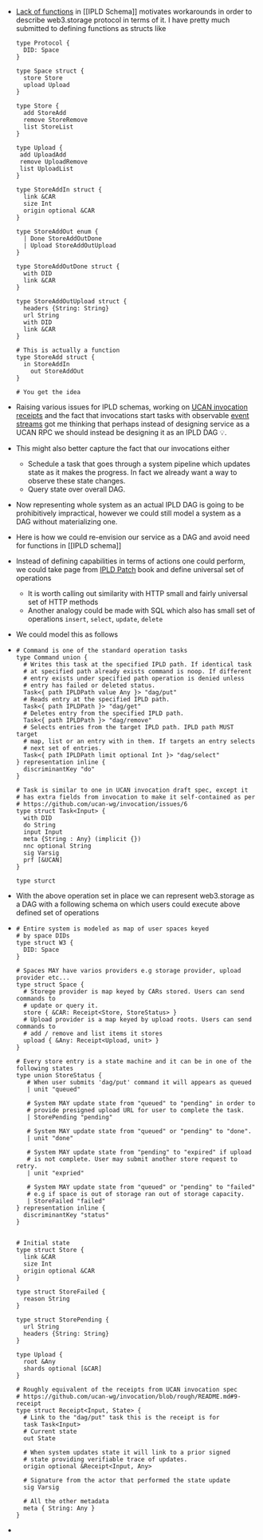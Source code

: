 - [Lack of functions](https://github.com/ipld/ipld/issues/263) in [[IPLD Schema]] motivates workarounds in order to describe web3.storage protocol in terms of it. I have pretty much submitted to defining functions as structs like
  
  ```ipldsch
  type Protocol {
    DID: Space
  }
  
  type Space struct {
    store Store
    upload Upload
  }
  
  type Store {
    add StoreAdd
    remove StoreRemove
    list StoreList
  }
  
  type Upload {
   add UploadAdd
   remove UploadRemove
   list UploadList
  }
  
  type StoreAddIn struct {
    link &CAR
    size Int
    origin optional &CAR
  }
  
  type StoreAddOut enum {
    | Done StoreAddOutDone 
    | Upload StoreAddOutUpload
  }
  
  type StoreAddOutDone struct {
    with DID
    link &CAR
  }
  
  type StoreAddOutUpload struct {
    headers {String: String}
    url String
    with DID
    link &CAR
  }
  
  # This is actually a function
  type StoreAdd struct {
  	in StoreAddIn
      out StoreAddOut
  }
  
  # You get the idea
  ```
- Raising various issues for IPLD schemas, working on [UCAN invocation receipts](https://github.com/web3-storage/ucanto/issues/151) and the fact that invocations start tasks with observable [event streams](https://github.com/web3-storage/w3infra/issues/117) got me thinking that perhaps instead of designing service as a UCAN RPC we should instead be designing it as an IPLD DAG 💡.
- This might also better capture the fact that our invocations either
	- Schedule a task that goes through a system pipeline which updates state as it makes the progress. In fact we already want a way to observe these state changes.
	- Query state over overall  DAG.
- Now representing whole system as an actual IPLD DAG is going to be prohibitively impractical, however we could still model a system as a DAG without materializing one.
- Here is how we could re-envision our service as a DAG and avoid need for functions in [[IPLD schema]]
- Instead of defining capabilities in terms of actions one could perform, we could take page from [IPLD Patch](https://ipld.io/specs/patch/fixtures/fixtures-1/) book and define universal set of operations
	- It is worth calling out similarity with HTTP small and fairly universal set of HTTP methods
	- Another analogy could be made with SQL which also has small set of operations `insert`, `select`, `update`, `delete`
- We could model this as follows
- ```ipldsch
  # Command is one of the standard operation tasks
  type Command union {
    # Writes this task at the specified IPLD path. If identical task
    # at specified path already exists command is noop. If different
    # entry exists under specified path operation is denied unless
    # entry has failed or deleted status.
    Task<{ path IPLDPath value Any }> "dag/put"
    # Reads entry at the specified IPLD path.
    Task<{ path IPLDPath }> "dag/get"
    # Deletes entry from the specified IPLD path. 
    Task<{ path IPLDPath }> "dag/remove"
    # Selects entries from the target IPLD path. IPLD path MUST target
    # map, list or an entry with in them. If targets an entry selects
    # next set of entries.
    Task<{ path IPLDPath limit optional Int }> "dag/select"
  } representation inline {
    discriminantKey "do"
  }
  
  # Task is similar to one in UCAN invocation draft spec, except it
  # has extra fields from invocation to make it self-contained as per
  # https://github.com/ucan-wg/invocation/issues/6
  type struct Task<Input> {
    with DID
    do String
    input Input
    meta {String : Any} (implicit {})
    nnc optional String
    sig Varsig
    prf [&UCAN]
  }
  
  type sturct 
  ```
- With the above operation set in place we can represent web3.storage as a DAG with a following schema on which users could execute above defined set of operations
- ```ipldsch
  # Entire system is modeled as map of user spaces keyed
  # by space DIDs
  type struct W3 {
    DID: Space
  }
  
  # Spaces MAY have varios providers e.g storage provider, upload provider etc...
  type struct Space {
    # Storege provider is map keyed by CARs stored. Users can send commands to
    # update or query it.
    store { &CAR: Receipt<Store, StoreStatus> }
    # Upload provider is a map keyed by upload roots. Users can send commands to
    # add / remove and list items it stores
    upload { &Any: Receipt<Upload, unit> }
  }
  
  # Every store entry is a state machine and it can be in one of the following states
  type union StoreStatus {
     # When user submits 'dag/put' command it will appears as queued
     | unit "queued"
     
     # System MAY update state from "queued" to "pending" in order to
     # provide presigned upload URL for user to complete the task.
     | StorePending "pending"
     
     # System MAY update state from "queued" or "pending" to "done".
     | unit "done"
     
     # System MAY update state from "pending" to "expired" if upload
     # is not complete. User may submit another store request to retry.
     | unit "expried"
     
     # System MAY update state from "queued" or "pending" to "failed"
     # e.g if space is out of storage ran out of storage capacity.
     | StoreFailed "failed"
  } representation inline {
    discriminantKey "status"
  }
  
  
  # Initial state
  type struct Store {
    link &CAR
    size Int
    origin optional &CAR
  }
  
  type struct StoreFailed {
    reason String
  }
  
  type struct StorePending {
    url String
    headers {String: String}
  }
  
  type Upload {
    root &Any
    shards optional [&CAR]
  }
  
  # Roughly equivalent of the receipts from UCAN invocation spec
  # https://github.com/ucan-wg/invocation/blob/rough/README.md#9-receipt
  type struct Receipt<Input, State> {
    # Link to the "dag/put" task this is the receipt is for
    task Task<Input>
    # Current state
    out State
    
    # When system updates state it will link to a prior signed
    # state providing verifiable trace of updates.
    origin optional &Receipt<Input, Any>
  
    # Signature from the actor that performed the state update
    sig Varsig
  
    # All the other metadata
    meta { String: Any }
  }
  ```
-